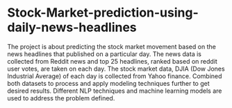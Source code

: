 # Stock-Market-prediction-using-daily-news-headlines
The project is about predicting the stock market movement based on the news headlines  that published on a particular day. 
The news data is collected from Reddit news and top 25 headlines, ranked based on reddit user votes, are taken on each day.
The stock market data, DJIA (Dow Jones Industrial Average) of each day is collected from Yahoo finance. Combined  both 
datasets to process and apply modeling techniques further to get desired results. Different NLP techniques and machine learning 
models are used to address the problem defined.
